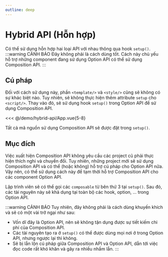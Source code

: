 ```yaml
---
outline: deep
---
```


# Hybrid API (Hỗn hợp)

Có thể sử dụng hỗn hợp hai loại API với nhau thông qua hook `setup()`.
:::warning CẢNH BÁO
Đây không phải là cách dùng tốt. Cách này chủ yếu hỗ trợ những component đang sử dụng Option API có thể sử dụng Composition API.
::: 

## Cú pháp

Đối với cách sử dụng này, phần `<template/>` và `<style/>` cũng sẽ không có sự khác biệt nào. Tuy nhiên, sẽ không thực hiện thêm attribute `setup` cho `<script/>`. Thay vào đó, sẽ sử dụng hook `setup()` trong Option API để sử dụng Composition API.

<<< @/demo/hybrid-api/App.vue{5-8}

Tất cả mã nguồn sử dụng Composition API sẽ được đặt trong `setup()`.

## Mục đích

Việc xuất hiện Composition API không yêu cầu các project cũ phải thực hiện thích nghi và chuyển đổi. Tuy nhiên, những project mới sẽ sử dụng Composition API và có thể (hoặc không) hỗ trợ cú pháp cho Option API nữa. Vậy nên, có thể sử dụng cách này để tạm thời hỗ trợ Composition API cho các component Option API.

Lập trình viên sẽ có thể gọi các `composable` từ bên thứ 3 tại `setup()`. Sau đó, các tài nguyên này sẽ khả dụng tại toàn bộ các hook, option, ... trong Option API.

:::warning CẢNH BÁO
Tuy nhiên, đây không phải là cách dùng khuyến khích và sẽ có một vài trở ngại như sau:
* Vốn dĩ đây là Option API, nên sẽ không tận dụng được sự tiết kiếm chi phí của Composition API.
* Các tài nguyên tạo ra ở `setup()` có thể được dùng mọi nơi ở trong Option API, nhưng ngược lại thì không.
* Sẽ bị lẫn lộn cú pháp giữa Composition API và Option API, dẫn tới việc đọc code rất khó khăn và gây ra nhiều nhầm lẫn.
:::

